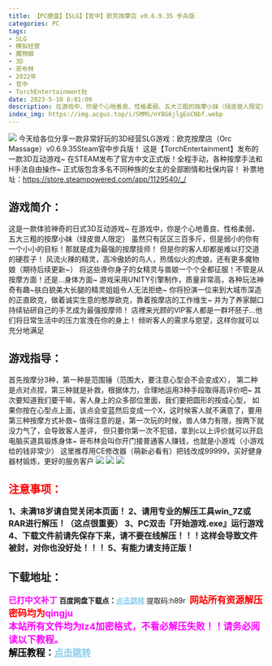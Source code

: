 ```yaml
---
title: 【PC硬盘】【SLG】【官中】欧克按摩店 v0.6.9.35 步兵版
categories: PC
tags:
- SLG
- 模拟经营
- 魔物娘
- 3D
- 哥布林
- 2022年
- 官中
- TorchEntertainment社
date: 2023-5-10 8:01:00
description: 在游戏中，你是个心地善良、性格柔弱、五大三粗的按摩小妹（绿皮兽人限定）虽然只有区区三百多斤，但是弱小的你有一个小小的目标！那就是成为最强的按摩技师！
index_img: https://img.acgus.top/i/SMMS/nYBG6jlgEoCNbf.webp
---
```

![](https://img.acgus.top/i/SMMS/nYBG6jlgEoCNbf.webp)
今天给各位分享一款非常好玩的3D经营SLG游戏：欧克按摩店（Orc Massage）v0.6.9.35Steam官中步兵版！
这是【TorchEntertainment】发布的一款3D互动游戏~
在STEAM发布了官方中文正式版！全程手动，各种按摩手法和H手法自由操作~
正式版包含多名不同种族的女主的全部剧情和社保内容！
补票地址：https://store.steampowered.com/app/1129540/_/

## 游戏简介：
这是一款体验神奇的日式3D互动游戏~
在游戏中，你是个心地善良、性格柔弱、五大三粗的按摩小妹（绿皮兽人限定）
虽然只有区区三百多斤，但是弱小的你有一个小小的目标！那就是成为最强的按摩技师！
但是你的客人却都是难以打交道的硬茬子！
风流火辣的精灵，高冷傲娇的鸟人，热情似火的虎娘，还有更多魔物娘（期待后续更新~）
将这些谗你身子的女精灵与兽娘一个个全都征服！不管是从按摩方面！还是…身体方面~
游戏采用UNITY引擎制作，质量非常高，各种玩法神奇有趣~肤白貌美大长腿的精灵姐姐令人无法拒绝~
你将扮演一位来到大城市深造的正直欧克，做着诚实生意的憨厚欧克，靠着按摩店的工作维生~
并为了养家餬口持续钻研自己的手艺成为最强按摩师！
店裡来光顾的VIP客人都是一群坏胚子…他们将日常生活中的压力宣洩在你的身上！
倾听客人的需求与慾望，这样你就可以充分地满足

## **游戏指导：**
首先按摩分3种，第一种是范围锤（范围大，要注意心型会不会变成X），
第二种是点对点捏，第三种就是补救，根据体力，合理地运用3种手段取得高评价吧~
其次要知道我们要干嘛，客人身上的众多部位里面，我们要把圆形的按成心型，
如果你按在心型点上面，该点会变蓝然后变成一个X，这时候客人就不满意了，要用第三种按摩方式补救~
值得注意的是，第一次玩的时候，兽人体力有限，按两下就没力气了，会导致客人差评，
但只要你第一次不犯错，拿到c以上评价就可以开启电脑买道具锻炼身体~
哥布林会叫你开门接普通客人赚钱，也就是小游戏（小游戏给的钱非常少）
这里推荐用CE修改器（萌新必看有）把钱改成99999，买好健身器材锻炼，更好的服务客户
![](https://img.acgus.top/i/SMMS/IkHBw6l2Q8Sidax.webp)
![](https://img.acgus.top/i/SMMS/XpJUMGNcqSeFwfW.webp)
![](https://img.acgus.top/i/SMMS/bP5izdE4XNHIAWT.webp)






## <font color=#FF0000 >注意事项：</font>
<font size=3><b>1、未满18岁请自觉关闭本页面！
2、请用专业的解压工具win_7Z或RAR进行解压！（这点很重要）
3、PC双击『开始游戏.exe』运行游戏
4、下载文件前请先保存下来，请不要在线解压！！！这样会导致文件被封，对你也没好处！！！
5、有能力请支持正版！</b></font>

## 下载地址：
<font color=#FF00FF size=3><b>已打中文补丁</b></font>
<b>百度网盘下载点：</b><a href="https://pan.baidu.com/s/1J7L4pszYUGNzFAtIEUP05A?pwd=h89r" style="color: #87CEEB;"><b>点击跳转</b></a> 提取码:h89r
<a style="padding: 0" href="https://post.qingju.org/AD/"><img style="max-width:100%" src="https://img.acgus.top/i/2024/07/478f689b8021d8d499ab43d21acf137a.gif" alt=""></a>
<b><font color=#FF0000 size=4>网站所有资源解压密码均为</b></font><b><font color=#FF00FF size=4>qingju</font><font color=#FF0000 ></font></b><br><b><font color=#FF00FF size=4>本站所有文件均为lz4加密格式，不看必解压失败！！请务必阅读以下教程。</b></font><br><b><font color=#000 size=4>解压教程：</b><a href="https://post.qingju.org/tutorial/000/" style="color: #87CEEB;"><b>点击跳转</b></a>